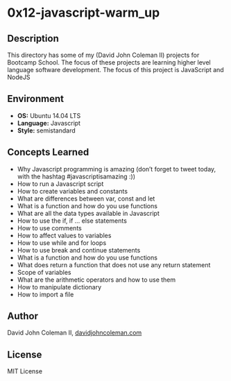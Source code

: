 # 0x12-javascript-warm_up

## Description

This directory has some of my (David John Coleman II) projects for Bootcamp
School.  The focus of these projects are learning higher level language software
development.  The focus of this project is JavaScript and NodeJS

## Environment

* __OS:__ Ubuntu 14.04 LTS
* __Language:__ Javascript
* __Style:__ semistandard

## Concepts Learned

* Why Javascript programming is amazing (don’t forget to tweet today, with the hashtag #javascriptisamazing :))
* How to run a Javascript script
* How to create variables and constants
* What are differences between var, const and let
* What is a function and how do you use functions
* What are all the data types available in Javascript
* How to use the if, if ... else statements
* How to use comments
* How to affect values to variables
* How to use while and for loops
* How to use break and continue statements
* What is a function and how do you use functions
* What does return a function that does not use any return statement
* Scope of variables
* What are the arithmetic operators and how to use them
* How to manipulate dictionary
* How to import a file

## Author

David John Coleman II, [davidjohncoleman.com](http://www.davidjohncoleman.com/)

## License

MIT License
